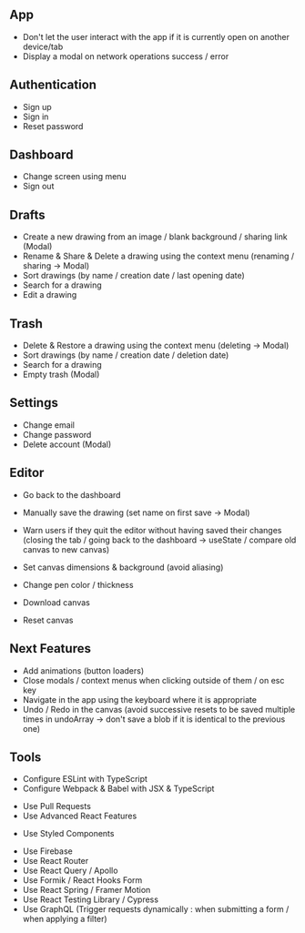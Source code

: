 ## App

- Don't let the user interact with the app if it is currently open on another device/tab
- Display a modal on network operations success / error

## Authentication

- Sign up
- Sign in
- Reset password

## Dashboard

- Change screen using menu
- Sign out

## Drafts

- Create a new drawing from an image / blank background / sharing link (Modal)
- Rename & Share & Delete a drawing using the context menu (renaming / sharing -> Modal)
- Sort drawings (by name / creation date / last opening date)
- Search for a drawing
- Edit a drawing

## Trash

- Delete & Restore a drawing using the context menu (deleting -> Modal)
- Sort drawings (by name / creation date / deletion date)
- Search for a drawing
- Empty trash (Modal)

## Settings

- Change email
- Change password
- Delete account (Modal)

## Editor

- Go back to the dashboard
- Manually save the drawing (set name on first save -> Modal)
- Warn users if they quit the editor without having saved their changes (closing the tab / going back to the dashboard -> useState / compare old canvas to new canvas)

- Set canvas dimensions & background (avoid aliasing)
- Change pen color / thickness
- Download canvas
- Reset canvas

## Next Features

- Add animations (button loaders)
- Close modals / context menus when clicking outside of them / on esc key
- Navigate in the app using the keyboard where it is appropriate
- Undo / Redo in the canvas (avoid successive resets to be saved multiple times in undoArray -> don't save a blob if it is identical to the previous one)

## Tools

* Configure ESLint with TypeScript
* Configure Webpack & Babel with JSX & TypeScript
- Use Pull Requests
- Use Advanced React Features

* Use Styled Components
- Use Firebase
- Use React Router
- Use React Query / Apollo
- Use Formik / React Hooks Form
- Use React Spring / Framer Motion
- Use React Testing Library / Cypress
- Use GraphQL (Trigger requests dynamically : when submitting a form / when applying a filter)